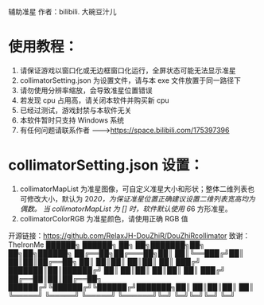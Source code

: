 <!--
 * @Author: bilibili. 大碗豆汁儿
 * @Date: 2021-07-12 15:12:47
 * @LastEditTime: 2021-07-12 15:45:02
 * @Description: README.md
-->
辅助准星
作者：bilibili. 大碗豆汁儿

# 使用教程：

1. 请保证游戏以窗口化或无边框窗口化运行，全屏状态可能无法显示准星
2. collimatorSetting.json 为设置文件，请与本 exe 文件放置于同一路径下
3. 请勿使用分辨率缩放，会导致准星位置错误
4. 若发现 cpu 占用高，请关闭本软件并购买新 cpu
5. 已经过测试，游戏封禁与本软件无关
6. 本软件暂时只支持 Windows 系统
7. 有任何问题请联系作者 --->https://space.bilibili.com/175397396

# collimatorSetting.json 设置：

1. collimatorMapList 为准星图像，可自定义准星大小和形状；整体二维列表也可修改大小，默认为 20*20，为保证准星位置正确建议设置二维列表宽高均为偶数。
  当 collimatorMapList 为 [] 时，软件默认使用 6*6 方形准星。
2. collimatorColorRGB 为准星颜色，请使用正确 RGB 值

开源链接：https://github.com/RelaxJH-DouZhiR/DouZhiRcollimator
致谢：TheIronMe
██████╗  ██████╗ ██╗   ██╗███████╗██╗  ██╗██╗██████╗
██╔══██╗██╔═══██╗██║   ██║╚══███╔╝██║  ██║██║██╔══██╗
██║  ██║██║   ██║██║   ██║  ███╔╝ ███████║██║██████╔╝
██║  ██║██║   ██║██║   ██║ ███╔╝  ██╔══██║██║██╔══██╗
██████╔╝╚██████╔╝╚██████╔╝███████╗██║  ██║██║██║  ██║
╚═════╝  ╚═════╝  ╚═════╝ ╚══════╝╚═╝  ╚═╝╚═╝╚═╝  ╚═╝
